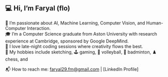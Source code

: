 ## 💻 Hi, I’m Faryal (flo) 
 
🤖 I’m passionate about AI, Machine Learning, Computer Vision, and Human-Computer Interaction.  
🎓 I’m a Computer Science graduate from Aston University with research experience at Cambridge, sponsored by Google DeepMind.  
🌌 I love late-night coding sessions where creativity flows the best.  
🎨 My hobbies include sketching, 🕹️ gaming, 🏐 volleyball, 🏸 badminton, ♟️ chess, and 

📬 How to reach me: faryal29.fm@gmail.com | [LinkedIn Profile]  

